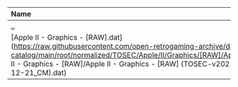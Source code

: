 |Name|Size|
|:---|---:|
|[..](../index.html)|DIR|
|[Apple II - Graphics - [RAW].dat](https://raw.githubusercontent.com/open-retrogaming-archive/dat-catalog/main/root/normalized/TOSEC/Apple/II/Graphics/[RAW]/Apple II - Graphics - [RAW]/Apple II - Graphics - [RAW] (TOSEC-v2022-12-21_CM).dat)|25358|
